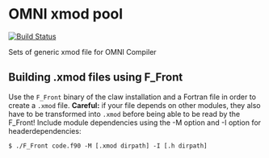 # OMNI xmod pool

[![Build Status](https://travis-ci.org/claw-project/omni-xmod-pool.svg?branch=master)](https://travis-ci.org/claw-project/omni-xmod-pool)

Sets of generic xmod file for OMNI Compiler

## Building .xmod files using F_Front

Use the `F_Front` binary of the claw installation and a Fortran file in order to create a `.xmod` file. **Careful:** if your file depends on other modules, they also have to be transformed into `.xmod` before being 
able to be read by the F_Front! Include module dependencies using the -M option and -I option for headerdependencies:

    $ ./F_Front code.f90 -M [.xmod dirpath] -I [.h dirpath]


